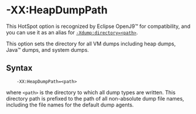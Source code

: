 ﻿<!--
* Copyright (c) 2017, 2023 IBM Corp. and others
*
* This program and the accompanying materials are made
* available under the terms of the Eclipse Public License 2.0
* which accompanies this distribution and is available at
* https://www.eclipse.org/legal/epl-2.0/ or the Apache
* License, Version 2.0 which accompanies this distribution and
* is available at https://www.apache.org/licenses/LICENSE-2.0.
*
* This Source Code may also be made available under the
* following Secondary Licenses when the conditions for such
* availability set forth in the Eclipse Public License, v. 2.0
* are satisfied: GNU General Public License, version 2 with
* the GNU Classpath Exception [1] and GNU General Public
* License, version 2 with the OpenJDK Assembly Exception [2].
*
* [1] https://www.gnu.org/software/classpath/license.html
* [2] https://openjdk.org/legal/assembly-exception.html
*
* SPDX-License-Identifier: EPL-2.0 OR Apache-2.0 OR GPL-2.0-only WITH Classpath-exception-2.0 OR GPL-2.0-only WITH OpenJDK-assembly-exception-1.0
-->

# -XX:HeapDumpPath

This HotSpot option is recognized by Eclipse OpenJ9&trade; for compatibility, and you can use it as an alias for [`-Xdump:directory=<path>`](xdump.md#syntax).

This option sets the directory for all VM dumps including heap dumps, Java&trade; dumps, and system dumps.

## Syntax

        -XX:HeapDumpPath=<path>

where `<path>` is the directory to which all dump types are written. This directory path is prefixed to the path of all non-absolute dump file names, including the file names for the default dump agents.

<!-- ==== END OF TOPIC ==== xxheapdumppath.md ==== -->
